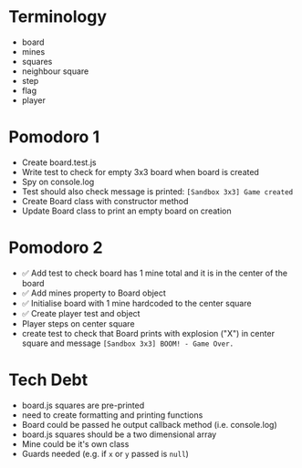 # Terminology

- board
- mines
- squares
- neighbour square
- step
- flag
- player

# Pomodoro 1

- Create board.test.js
- Write test to check for empty 3x3 board when board is created
- Spy on console.log
- Test should also check message is printed: `[Sandbox 3x3] Game created`
- Create Board class with constructor method
- Update Board class to print an empty board on creation

# Pomodoro 2

- ✅ Add test to check board has 1 mine total and it is in the center of the board
- ✅ Add mines property to Board object
- ✅ Initialise board with 1 mine hardcoded to the center square
- ✅ Create player test and object
- Player steps on center square
- create test to check that Board prints with explosion ("X") in center square and message `[Sandbox 3x3] BOOM! - Game Over.`

# Tech Debt
- board.js squares are pre-printed
- need to create formatting and printing functions
- Board could be passed he output callback method (i.e. console.log)
- board.js squares should be a two dimensional array
- Mine could be it's own class
- Guards needed (e.g. if `x` or `y` passed is `null`)
